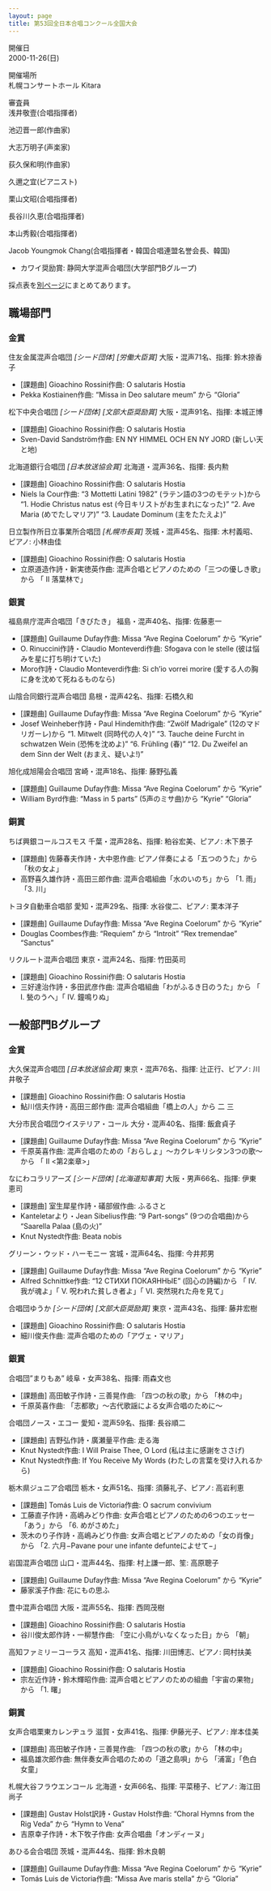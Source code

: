 ```yaml
---
layout: page
title: 第53回全日本合唱コンクール全国大会
---
```

開催日  
2000-11-26(日)

開催場所  
札幌コンサートホール Kitara

審査員  
浅井敬壹(合唱指揮者)

池辺晋一郎(作曲家)

大志万明子(声楽家)

荻久保和明(作曲家)

久邇之宜(ピアニスト)

栗山文昭(合唱指揮者)

長谷川久恵(合唱指揮者)

本山秀毅(合唱指揮者)

Jacob Youngmok Chang(合唱指揮者・韓国合唱連盟名誉会長、韓国)

-   カワイ奨励賞: 静岡大学混声合唱団(大学部門Bグループ)

採点表を[別ページ](national-2000-11-26-score/)にまとめてあります。

職場部門
--------

### 金賞

<span class="choir-name">住友金属混声合唱団</span> *\[シード団体\]* *\[労働大臣賞\]*
大阪・混声71名、指揮: 鈴木捺香子

-   \[課題曲\] Gioachino Rossini作曲: O salutaris Hostia
-   Pekka Kostiainen作曲: “Missa in Deo salutare meum” から “Gloria”

<span class="choir-name">松下中央合唱団</span> *\[シード団体\]* *\[文部大臣奨励賞\]*
大阪・混声91名、指揮: 本城正博

-   \[課題曲\] Gioachino Rossini作曲: O salutaris Hostia
-   Sven-David Sandström作曲: EN NY HIMMEL OCH EN NY JORD (新しい天と地)

<span class="choir-name">北海道銀行合唱団</span> *\[日本放送協会賞\]*
北海道・混声36名、指揮: 長内勲

-   \[課題曲\] Gioachino Rossini作曲: O salutaris Hostia
-   Niels la Cour作曲: “3 Mottetti Latini 1982” (ラテン語の3つのモテット)から “1. Hodie Christus natus est (今日キリストがお生まれになった)” “2. Ave Maria (めでたしマリア)” “3. Laudate Dominum (主をたたえよ)”

<span class="choir-name">日立製作所日立事業所合唱団</span> *\[札幌市長賞\]*
茨城・混声45名、指揮: 木村義昭、ピアノ: 小林由佳

-   \[課題曲\] Gioachino Rossini作曲: O salutaris Hostia
-   立原道造作詩・新実徳英作曲: 混声合唱とピアノのための「三つの優しき歌」から 「
    Ⅱ
    落葉林で」

### 銀賞

<span class="choir-name">福島県庁混声合唱団「きびたき」</span>
福島・混声40名、指揮: 佐藤恵一

-   \[課題曲\] Guillaume Dufay作曲: Missa “Ave Regina Coelorum” から “Kyrie”
-   O. Rinuccini作詩・Claudio Monteverdi作曲: Sfogava con le stelle (彼は悩みを星に打ち明けていた)
-   Moro作詩・Claudio Monteverdi作曲: Si ch’io vorrei morire (愛する人の胸に身を沈めて死ねるものなら)

<span class="choir-name">山陰合同銀行混声合唱団</span>
島根・混声42名、指揮: 石橋久和

-   \[課題曲\] Guillaume Dufay作曲: Missa “Ave Regina Coelorum” から “Kyrie”
-   Josef Weinheber作詩・Paul Hindemith作曲: “Zwölf Madrigale” (12のマドリガーレ)から “1. Mitwelt (同時代の人々)” “3. Tauche deine Furcht in schwatzen Wein (恐怖を沈めよ)” “6. Frühling (春)” “12. Du Zweifel an dem Sinn der Welt (おまえ、疑いよ!)”

<span class="choir-name">旭化成旭陽会合唱団</span>
宮崎・混声18名、指揮: 藤野弘義

-   \[課題曲\] Guillaume Dufay作曲: Missa “Ave Regina Coelorum” から “Kyrie”
-   William Byrd作曲: “Mass in 5 parts” (5声のミサ曲)から “Kyrie” “Gloria”

### 銅賞

<span class="choir-name">ちば興銀コールコスモス</span>
千葉・混声28名、指揮: 粕谷宏美、ピアノ: 木下景子

-   \[課題曲\] 佐藤春夫作詩・大中恩作曲: ピアノ伴奏による「五つのうた」から 「秋の女よ」
-   高野喜久雄作詩・高田三郎作曲: 混声合唱組曲「水のいのち」から 「1. 雨」「3. 川」

<span class="choir-name">トヨタ自動車合唱部</span>
愛知・混声29名、指揮: 水谷俊二、ピアノ: 栗本洋子

-   \[課題曲\] Guillaume Dufay作曲: Missa “Ave Regina Coelorum” から “Kyrie”
-   Douglas Coombes作曲: “Requiem” から “Introit” “Rex tremendae” “Sanctus”

<span class="choir-name">リクルート混声合唱団</span>
東京・混声24名、指揮: 竹田英司

-   \[課題曲\] Gioachino Rossini作曲: O salutaris Hostia
-   三好達治作詩・多田武彦作曲: 混声合唱組曲「わがふるき日のうた」から 「
    Ⅰ. 甃のうへ」「
    Ⅳ. 鐘鳴りぬ」

一般部門Bグループ
-----------------

### 金賞

<span class="choir-name">大久保混声合唱団</span> *\[日本放送協会賞\]*
東京・混声76名、指揮: 辻正行、ピアノ: 川井敬子

-   \[課題曲\] Gioachino Rossini作曲: O salutaris Hostia
-   鮎川信夫作詩・高田三郎作曲: 混声合唱組曲「橋上の人」から 二 三

<span class="choir-name">大分市民合唱団ウイステリア・コール</span>
大分・混声40名、指揮: 飯倉貞子

-   \[課題曲\] Guillaume Dufay作曲: Missa “Ave Regina Coelorum” から “Kyrie”
-   千原英喜作曲: 混声合唱のための「おらしょ」〜カクレキリシタン3つの歌〜から 「
    Ⅱ
    &lt;第2楽章&gt;」

<span class="choir-name">なにわコラリアーズ</span> *\[シード団体\]* *\[北海道知事賞\]*
大阪・男声66名、指揮: 伊東恵司

-   \[課題曲\] 室生犀星作詩・礒部俶作曲: ふるさと
-   Kanteletarより・Jean Sibelius作曲: “9 Part-songs” (9つの合唱曲)から “Saarella Palaa (島の火)”
-   Knut Nystedt作曲: Beata nobis

<span class="choir-name">グリーン・ウッド・ハーモニー</span>
宮城・混声64名、指揮: 今井邦男

-   \[課題曲\] Guillaume Dufay作曲: Missa “Ave Regina Coelorum” から “Kyrie”
-   Alfred Schnittke作曲: “12 СТИХИ ПОКАЯННЫЕ” (回心の詩編)から 「
    Ⅳ. 我が魂よ」「
    Ⅴ. 呪われた貧しき者よ」「
    Ⅵ. 突然現れた舟を見て」

<span class="choir-name">合唱団ゆうか</span> *\[シード団体\]* *\[文部大臣奨励賞\]*
東京・混声43名、指揮: 藤井宏樹

-   \[課題曲\] Gioachino Rossini作曲: O salutaris Hostia
-   細川俊夫作曲: 混声合唱のための「アヴェ・マリア」

### 銀賞

<span class="choir-name">合唱団”まりもあ”</span>
岐阜・女声38名、指揮: 雨森文也

-   \[課題曲\] 高田敏子作詩・三善晃作曲: 「四つの秋の歌」から 「林の中」
-   千原英喜作曲: 「志都歌」〜古代歌謡による女声合唱のために〜

<span class="choir-name">合唱団ノース・エコー</span>
愛知・混声59名、指揮: 長谷順二

-   \[課題曲\] 吉野弘作詩・廣瀬量平作曲: 走る海
-   Knut Nystedt作曲: I Will Praise Thee, O Lord (私は主に感謝をささげ)
-   Knut Nystedt作曲: If You Receive My Words (わたしの言葉を受け入れるから)

<span class="choir-name">栃木県ジュニア合唱団</span>
栃木・女声51名、指揮: 須藤礼子、ピアノ: 高岩利恵

-   \[課題曲\] Tomás Luis de Victoria作曲: O sacrum convivium
-   工藤直子作詩・高嶋みどり作曲: 女声合唱とピアノのための6つのエッセー「あう」から 「6. めがさめた」
-   茨木のり子作詩・高嶋みどり作曲: 女声合唱とピアノのための「女の肖像」から 「2. 六月−Pavane pour une infante defunteによせて−」

<span class="choir-name">岩国混声合唱団</span>
山口・混声44名、指揮: 村上謙一郎、笙: 高原聰子

-   \[課題曲\] Guillaume Dufay作曲: Missa “Ave Regina Coelorum” から “Kyrie”
-   藤家溪子作曲: 花にもの思ふ

<span class="choir-name">豊中混声合唱団</span>
大阪・混声55名、指揮: 西岡茂樹

-   \[課題曲\] Gioachino Rossini作曲: O salutaris Hostia
-   谷川俊太郎作詩・一柳慧作曲: 「空に小鳥がいなくなった日」から 「朝」

<span class="choir-name">高知ファミリーコーラス</span>
高知・混声41名、指揮: 川田博志、ピアノ: 岡村扶美

-   \[課題曲\] Gioachino Rossini作曲: O salutaris Hostia
-   宗左近作詩・鈴木輝昭作曲: 混声合唱とピアノのための組曲「宇宙の果物」から 「1. 曙」

### 銅賞

<span class="choir-name">女声合唱栗東カレンヂュラ</span>
滋賀・女声41名、指揮: 伊藤光子、ピアノ: 岸本佳美

-   \[課題曲\] 高田敏子作詩・三善晃作曲: 「四つの秋の歌」から 「林の中」
-   福島雄次郎作曲: 無伴奏女声合唱のための「道之島唄」から 「浦富」「色白女童」

<span class="choir-name">札幌大谷フラウエンコール</span>
北海道・女声66名、指揮: 平菜穂子、ピアノ: 海江田尚子

-   \[課題曲\] Gustav Holst訳詩・Gustav Holst作曲: “Choral Hymns from the Rig Veda” から “Hymn to Vena”
-   吉原幸子作詩・木下牧子作曲: 女声合唱曲「オンディーヌ」

<span class="choir-name">あひる会合唱団</span>
茨城・混声44名、指揮: 鈴木良朝

-   \[課題曲\] Guillaume Dufay作曲: Missa “Ave Regina Coelorum” から “Kyrie”
-   Tomás Luis de Victoria作曲: “Missa Ave maris stella” から “Gloria”

